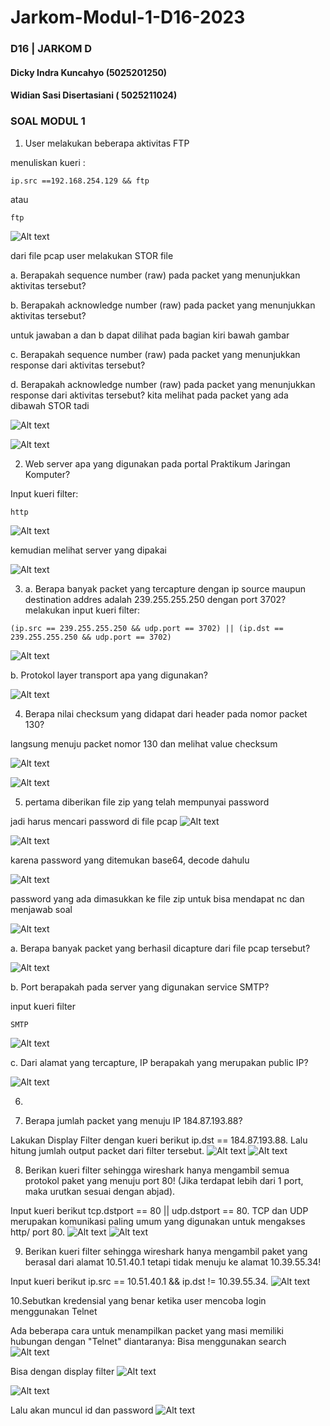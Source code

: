 # Jarkom-Modul-1-D16-2023
### D16 | JARKOM D
#### Dicky Indra Kuncahyo (5025201250)
#### Widian Sasi Disertasiani ( 5025211024)
### SOAL MODUL 1

1. User melakukan beberapa aktivitas FTP 

menuliskan kueri : 
```
ip.src ==192.168.254.129 && ftp
```

atau

```
ftp
```
![Alt text](1-1.png)

dari file pcap user melakukan STOR file

   a. Berapakah sequence number (raw) pada packet yang menunjukkan aktivitas tersebut?
   
   b. Berapakah acknowledge number (raw) pada packet yang menunjukkan aktivitas tersebut?

untuk jawaban a dan b dapat dilihat pada bagian kiri bawah gambar

   c. Berapakah sequence number (raw) pada packet yang menunjukkan response dari aktivitas tersebut?
   
   d. Berapakah acknowledge number (raw) pada packet yang menunjukkan response dari aktivitas tersebut?
   kita melihat pada packet yang ada dibawah STOR tadi

![Alt text](1-2.png)

![Alt text](1.png)

2. Web server apa yang digunakan pada portal Praktikum Jaringan Komputer?

Input kueri filter:
```
http
``` 
![Alt text](2-1.png)

kemudian melihat server yang dipakai

![Alt text](2.png)

3.
   a. Berapa banyak packet yang tercapture dengan ip source maupun destination addres adalah 239.255.255.250 dengan port 3702?
melakukan input kueri filter:
```
(ip.src == 239.255.255.250 && udp.port == 3702) || (ip.dst == 239.255.255.250 && udp.port == 3702)
```
![Alt text](3-1.png)

   b. Protokol layer transport apa yang digunakan?
   
   ![Alt text](3.png)
   
4. Berapa nilai checksum yang didapat dari header pada nomor packet 130?

langsung menuju packet nomor 130 dan melihat value checksum

![Alt text](4-1.png)

![Alt text](4.png)

5. pertama diberikan file zip yang telah mempunyai password

jadi harus mencari password di file pcap
![Alt text](5-1.png)

![Alt text](5-2.png)

karena password yang ditemukan base64, decode dahulu

![Alt text](5-3.png)

password yang ada dimasukkan ke file zip untuk bisa mendapat nc dan menjawab soal

![Alt text](5-4.png)

   a. Berapa banyak packet yang berhasil dicapture dari file pcap tersebut?
   
   ![Alt text](5-5.png)
   
   b. Port berapakah pada server yang digunakan service SMTP?

   input kueri filter
   ```
SMTP
```

   ![Alt text](5-6.png)
   
   c. Dari alamat yang tercapture, IP berapakah yang merupakan public IP?

   ![Alt text](5.png)

6. 

7. Berapa jumlah packet yang menuju IP 184.87.193.88?

Lakukan Display Filter dengan kueri berikut ip.dst == 184.87.193.88. Lalu hitung jumlah output packet dari filter tersebut. 
![Alt text](image.png)
![Alt text](image-1.png)

8. Berikan kueri filter sehingga wireshark hanya mengambil semua protokol paket yang menuju port 80! (Jika terdapat lebih dari 1 port, maka urutkan sesuai dengan abjad).

Input kueri berikut tcp.dstport == 80 || udp.dstport == 80. TCP dan UDP merupakan komunikasi paling umum yang digunakan untuk mengakses http/ port 80. 
![Alt text](image-2.png)
![Alt text](image-3.png)

9. Berikan kueri filter sehingga wireshark hanya mengambil paket yang berasal dari alamat 10.51.40.1 tetapi tidak menuju ke alamat 10.39.55.34!

Input kueri berikut ip.src == 10.51.40.1 && ip.dst != 10.39.55.34.
![Alt text](image-4.png)

10.Sebutkan kredensial yang benar ketika user mencoba login menggunakan Telnet

Ada beberapa cara untuk menampilkan packet yang masi memiliki hubungan dengan "Telnet" diantaranya:
 Bisa menggunakan search 
 ![Alt text](image-5.png)

 Bisa dengan display filter
 ![Alt text](image-6.png)

 ![Alt text](image-7.png)

 Lalu akan muncul id dan password
 ![Alt text](image-8.png)
